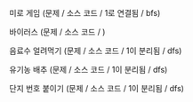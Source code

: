 
미로 게임 (문제 / 소스 코드 / 1로 연결됨 / bfs)

바이러스 (문제 / 소스 코드 / )

음료수 얼려먹기 (문제 / 소스 코드 / 1이 분리됨 / dfs)

유기농 배추 (문제 / 소스 코드 / 1이 분리됨 / dfs)

단지 번호 붙이기 (문제 / 소스 코드 / 1이 분리됨 / dfs)
